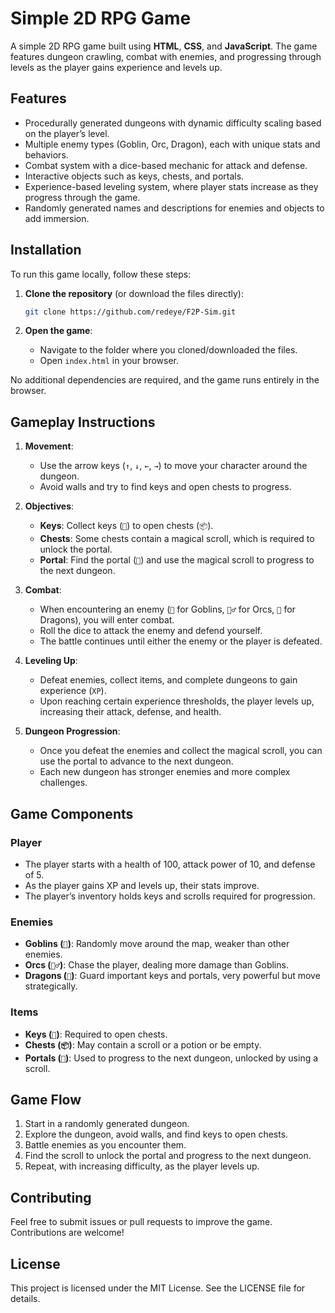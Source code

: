 # Simple 2D RPG Game

A simple 2D RPG game built using **HTML**, **CSS**, and **JavaScript**. The game features dungeon crawling, combat with enemies, and progressing through levels as the player gains experience and levels up.

## Features
- Procedurally generated dungeons with dynamic difficulty scaling based on the player’s level.
- Multiple enemy types (Goblin, Orc, Dragon), each with unique stats and behaviors.
- Combat system with a dice-based mechanic for attack and defense.
- Interactive objects such as keys, chests, and portals.
- Experience-based leveling system, where player stats increase as they progress through the game.
- Randomly generated names and descriptions for enemies and objects to add immersion.

## Installation
To run this game locally, follow these steps:

1. **Clone the repository** (or download the files directly):
   ```bash
   git clone https://github.com/redeye/F2P-Sim.git
   ```

2. **Open the game**:
   - Navigate to the folder where you cloned/downloaded the files.
   - Open `index.html` in your browser.

No additional dependencies are required, and the game runs entirely in the browser.

## Gameplay Instructions

1. **Movement**:
   - Use the arrow keys (`↑`, `↓`, `←`, `→`) to move your character around the dungeon.
   - Avoid walls and try to find keys and open chests to progress.

2. **Objectives**:
   - **Keys**: Collect keys (`🔑`) to open chests (`📦`).
   - **Chests**: Some chests contain a magical scroll, which is required to unlock the portal.
   - **Portal**: Find the portal (`🚪`) and use the magical scroll to progress to the next dungeon.

3. **Combat**:
   - When encountering an enemy (`👺` for Goblins, `🧟‍♂️` for Orcs, `🐉` for Dragons), you will enter combat.
   - Roll the dice to attack the enemy and defend yourself.
   - The battle continues until either the enemy or the player is defeated.

4. **Leveling Up**:
   - Defeat enemies, collect items, and complete dungeons to gain experience (`XP`).
   - Upon reaching certain experience thresholds, the player levels up, increasing their attack, defense, and health.

5. **Dungeon Progression**:
   - Once you defeat the enemies and collect the magical scroll, you can use the portal to advance to the next dungeon.
   - Each new dungeon has stronger enemies and more complex challenges.

## Game Components

### Player
- The player starts with a health of 100, attack power of 10, and defense of 5.
- As the player gains XP and levels up, their stats improve.
- The player’s inventory holds keys and scrolls required for progression.

### Enemies
- **Goblins (`👺`)**: Randomly move around the map, weaker than other enemies.
- **Orcs (`🧟‍♂️`)**: Chase the player, dealing more damage than Goblins.
- **Dragons (`🐉`)**: Guard important keys and portals, very powerful but move strategically.

### Items
- **Keys (`🔑`)**: Required to open chests.
- **Chests (`📦`)**: May contain a scroll or a potion or be empty.
- **Portals (`🚪`)**: Used to progress to the next dungeon, unlocked by using a scroll.

## Game Flow
1. Start in a randomly generated dungeon.
2. Explore the dungeon, avoid walls, and find keys to open chests.
3. Battle enemies as you encounter them.
4. Find the scroll to unlock the portal and progress to the next dungeon.
5. Repeat, with increasing difficulty, as the player levels up.


## Contributing
Feel free to submit issues or pull requests to improve the game. Contributions are welcome!

## License
This project is licensed under the MIT License. See the LICENSE file for details.
